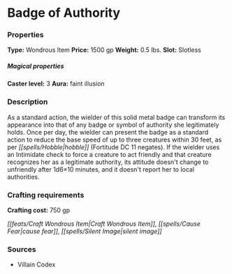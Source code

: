 ﻿---
Title: "Badge of Authority"
Type: "Wondrous Item"
Price: "1500 gp"
Weight: "0.5 lbs."
Slot: "Slotless"
Caster level: "3"
Aura: "faint illusion"
Description: |
  "As a standard action, the wielder of this solid metal badge can transform its appearance into that of any badge or symbol of authority she legitimately holds. Once per day, the wielder can present the badge as a standard action to reduce the base speed of up to three creatures within 30 feet, as per _hobble_ (Fortitude DC 11 negates). If the wielder uses an Intimidate check to force a creature to act friendly and that creature recognizes her as a legitimate authority, its attitude doesn't change to unfriendly after 1d6×10 minutes, and it doesn't report her to local authorities."
Crafting cost: "750 gp"
Sources: "['Villain Codex']"
---

# Badge of Authority

### Properties

**Type:** Wondrous Item **Price:** 1500 gp **Weight:** 0.5 lbs. **Slot:** Slotless

##### Magical properties

**Caster level:** 3 **Aura:** faint illusion

### Description

As a standard action, the wielder of this solid metal badge can transform its appearance into that of any badge or symbol of authority she legitimately holds. Once per day, the wielder can present the badge as a standard action to reduce the base speed of up to three creatures within 30 feet, as per _[[spells/Hobble|hobble]]_ (Fortitude DC 11 negates). If the wielder uses an Intimidate check to force a creature to act friendly and that creature recognizes her as a legitimate authority, its attitude doesn't change to unfriendly after 1d6×10 minutes, and it doesn't report her to local authorities.

### Crafting requirements

**Crafting cost:** 750 gp

_[[feats/Craft Wondrous Item|Craft Wondrous Item]]_, _[[spells/Cause Fear|cause fear]]_, _[[spells/Silent Image|silent image]]_

### Sources

* Villain Codex